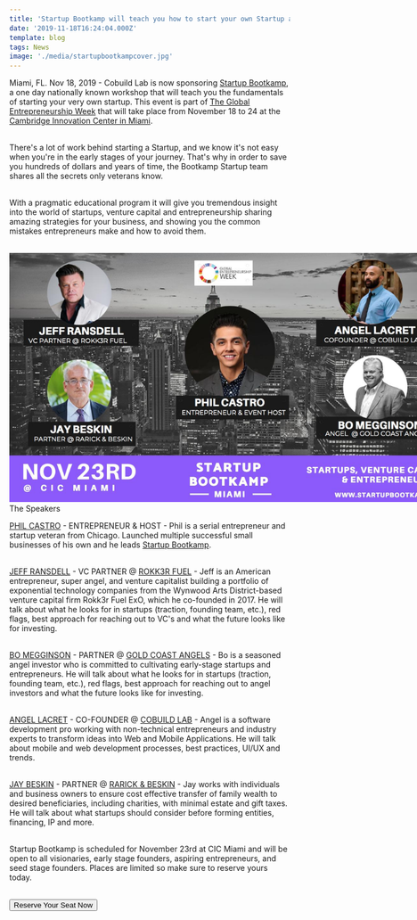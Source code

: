 ```yaml
---
title: 'Startup Bootkamp will teach you how to start your own Startup at The Global Entrepreneurship Week'
date: '2019-11-18T16:24:04.000Z'
template: blog
tags: News
image: './media/startupbootkampcover.jpg'
---
```


Miami, FL. Nov 18, 2019 - Cobuild Lab is now sponsoring <a target="_blank" href="https://www.startupbootkamp.com/miami3"> Startup Bootkamp</a>, a one day nationally known workshop that will teach you the fundamentals of starting your very own startup. This event is part of <a target="_blank" href="https://www.genglobal.org/gew"> The Global Entrepreneurship Week</a> that will take place from November 18 to 24 at the <a target="_blank" href="https://www.linkedin.com/company/cicnow/"> Cambridge Innovation Center in Miami</a>. </br></br>

There's a lot of work behind starting a Startup, and we know it's not easy when you're in the early stages of your journey. That's why in order to save you hundreds of dollars and years of time, the Bootkamp Startup team shares all the secrets only veterans know.</br></br>

With a pragmatic educational program it will give you tremendous insight into the world of startups, venture capital and entrepreneurship sharing amazing strategies for your business, and showing you the common mistakes entrepreneurs make and how to avoid them.</br></br>

<a href="#speakers"><img style="margin:auto; max-width: 800px;" src="./media/startupbootkamp1.jpg"></a>
</br>
<span id="speakers" > </span>
<title-3 align="centered" > The Speakers</title-3>

<a target="_blank" href="https://www.linkedin.com/in/thephilcastro/#"> PHIL CASTRO</a> - ENTREPRENEUR & HOST - Phil is a serial entrepreneur and startup veteran from Chicago. Launched multiple successful small businesses of his own and he leads <a target="_blank" href="https://www.startupbootkamp.com/miami3"> Startup Bootkamp</a>.</br></br>

<a target="_blank" href="https://www.linkedin.com/in/jeffransdell/"> JEFF RANSDELL</a> - VC PARTNER @ <a target="_blank" href="https://www.rokk3rfuel.com/"> ROKK3R FUEL</a> - Jeff is an American entrepreneur, super angel, and venture capitalist building a portfolio of exponential technology companies from the Wynwood Arts District-based venture capital firm Rokk3r Fuel ExO, which he co-founded in 2017. He will talk about what he looks for in startups (traction, founding team, etc.), red flags, best approach for reaching out to VC's and what the future looks like for investing.</br></br>

<a target="_blank" href="https://www.linkedin.com/in/bo-megginson-70655433/"> BO MEGGINSON</a> - PARTNER @ <a target="_blank" href="https://goldcoastangels.vc/"> GOLD COAST ANGELS</a> - Bo is a seasoned angel investor who is committed to cultivating early-stage startups and entrepreneurs. He will talk about what he looks for in startups (traction, founding team, etc.), red flags, best approach for reaching out to angel investors and what the future looks like for investing.</br></br>

<a target="_blank" href="https://www.linkedin.com/in/alacret/"> ANGEL LACRET</a> - CO-FOUNDER @ <a target="_blank" href="https://cobuildlab.com/"> COBUILD LAB</a> - Angel is a software development pro working with non-technical entrepreneurs and industry experts to transform ideas into Web and Mobile Applications. He will talk about mobile and web development processes, best practices, UI/UX and trends.</br></br>

<a target="_blank" href="https://www.linkedin.com/in/jaybeskin/"> JAY BESKIN</a> - PARTNER @ <a target="_blank" href="https://www.rblawfl.com/"> RARICK & BESKIN</a> - Jay works with individuals and business owners to ensure cost effective transfer of family wealth to desired beneficiaries, including charities, with minimal estate and gift taxes. He will talk about what startups should consider before forming entities, financing, IP and more.</br></br>

Startup Bootkamp is scheduled for November 23rd at CIC Miami and will be open to all visionaries, early stage founders, aspiring entrepreneurs, and seed stage founders. Places are limited so make sure to reserve yours today.</br></br>

<a target="_blank" href="https://https://www.startupbootkamp.com/miami3"><button type="button" class="button is-primary">Reserve Your Seat Now</button></a></br></br>

<youtube-video id="KuPGTANf-Rs"></youtube-video>
